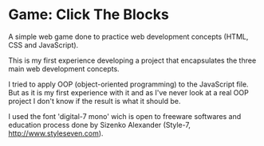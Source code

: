# Game: Click The Blocks
A simple web game done to practice web development concepts (HTML, CSS and JavaScript).

This is my first experience developing a project that encapsulates the three main web development concepts.

I tried to apply OOP (object-oriented programming) to the JavaScript file. But as it is my first experience with it and as I've never look at a real OOP project I don't know if the result is what it should be.

I used the font 'digital-7 mono' wich is open to freeware softwares and education process done by Sizenko Alexander (Style-7, http://www.styleseven.com).
